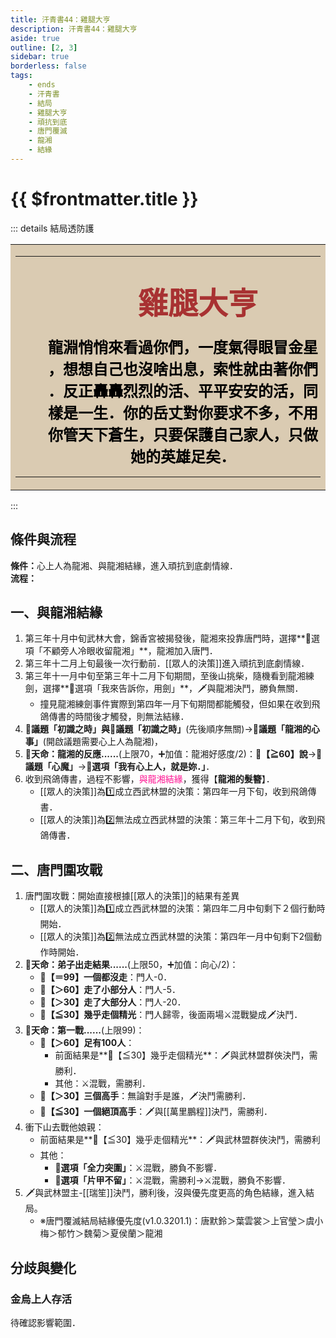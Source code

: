 ```yaml
---
title: 汗青書44：雞腿大亨
description: 汗青書44：雞腿大亨
aside: true
outline: [2, 3]
sidebar: true
borderless: false
tags:
    - ends
    - 汗青書
    - 結局
    - 雞腿大亨
    - 頑抗到底
    - 唐門覆滅
    - 龍湘
    - 結緣
---
```


# {{ $frontmatter.title }}

::: details 結局透防護
<table style="text-align:center;">
    <tr>
        <td WIDTH=565 BGCOLOR="#dacbb2">
            <hr><br>
            <font size="7" color="#a83232"><strong>&emsp;&emsp;雞腿大亨</strong></font>
            <br>
            <br>
            <font size="5" color="000000">
            <strong>
            &emsp;&emsp;龍淵悄悄來看過你們，一度氣得眼冒金星<br>
            &emsp;&emsp;，想想自己也沒啥出息，索性就由著你們<br>
            &emsp;&emsp;．反正轟轟烈烈的活、平平安安的活，同<br>
            &emsp;&emsp;樣是一生．你的岳丈對你要求不多，不用<br>
            &emsp;&emsp;你管天下蒼生，只要保護自己家人，只做<br>
            &emsp;&emsp;她的英雄足矣．<br>
            </strong>
            </font>
            <hr>
        </td>
    </tr>
</table>
::: 

## 條件與流程

<strong>條件：</strong>心上人為<Girl8Icon>龍湘</Girl8Icon>、與<Girl8Icon>龍湘</Girl8Icon>結緣，進入頑抗到底劇情線．<br>
**流程：**<br>

## 一、與龍湘結緣
1. 第三年十月中旬武林大會，錦香宮被揭發後，<Girl8Icon>龍湘</Girl8Icon>來投靠唐門時，選擇**📖選項「不顧旁人冷眼收留龍湘」**，<Girl8Icon>龍湘</Girl8Icon>加入唐門．
2. 第三年十二月上旬最後一次行動前．[[眾人的決策]]進入頑抗到底劇情線．
3. 第三年十一月中旬至第三年十二月下旬期間，至後山挑柴，隨機看到<Girl8Icon>龍湘</Girl8Icon>練劍，選擇**📖選項「我來告訴你，用劍」**，🗡️與<Girl8Icon>龍湘</Girl8Icon>決鬥，勝負無關．
   + 撞見龍湘練劍事件實際到第四年一月下旬期間都能觸發，但如果在收到飛鴿傳書的時間後才觸發，則無法結緣．
5. **📜議題「初識之時」**與**📜議題「初識之時」**(先後順序無關)→**📜議題「龍湘的心事」**(開啟議題需要心上人為<Girl8Icon>龍湘</Girl8Icon>)，
6. **🎲天命：龍湘的反應......**(上限70，➕加值：<Girl8Icon>龍湘</Girl8Icon>好感度/2)：**🧾【≧60】說**→**📜議題「心魔」**→**📖選項「我有心上人，就是妳．」**．
7. 收到飛鴿傳書，過程不影響，<span style='color: #FF1493;'>與<Girl8Icon>龍湘</Girl8Icon>結緣</span>，獲得【**龍湘的髮簪**】．
   + [[眾人的決策]]為1️⃣成立西武林盟的決策：第四年一月下旬，收到飛鴿傳書．
   + [[眾人的決策]]為2️⃣無法成立西武林盟的決策：第三年十二月下旬，收到飛鴿傳書．

## 二、唐門圍攻戰
1. 唐門圍攻戰：開始直接根據[[眾人的決策]]的結果有差異
   + [[眾人的決策]]為1️⃣成立西武林盟的決策：第四年二月中旬剩下２個行動時開始．
   + [[眾人的決策]]為2️⃣無法成立西武林盟的決策：第四年一月中旬剩下2個動作時開始．
2. **🎲天命：弟子出走結果......**(上限50，➕加值：向心/2)：
   + **🧾【＝99】一個都沒走**：門人-0．
   + **🧾【＞60】走了小部分人**：門人-5．
   + **🧾【＞30】走了大部分人**：門人-20．
   + **🧾【≦30】幾乎走個精光**：門人歸零，後面兩場⚔️混戰變成🗡️決鬥．
3. **🎲天命：第一戰......**(上限99)：
   + **🧾【＞60】足有100人**：
     + 前面結果是**🧾【≦30】幾乎走個精光**：🗡️與武林盟群俠決鬥，需勝利．
     + 其他：⚔️混戰，需勝利．
   + **🧾【＞30】三個高手**：無論對手是誰，🗡️決鬥需勝利．
   + **🧾【≦30】一個絕頂高手**：🗡️與[[萬里鵬程]]決鬥，需勝利．
4. 衝下山去戰他娘親：
   + 前面結果是**🧾【≦30】幾乎走個精光**：🗡️與武林盟群俠決鬥，需勝利
   + 其他：
     + **📖選項「全力突圍」**：⚔️混戰，勝負不影響．
     + **📖選項「片甲不留」**：⚔️混戰，需勝利→⚔️混戰，勝負不影響．
5. 🗡️與武林盟主-[[瑞笙]]決鬥，勝利後，沒與優先度更高的角色結緣，進入結局。
   + ※唐門覆滅結局結緣優先度(v1.0.3201.1)：<Girl0Icon>唐默鈴</Girl0Icon>＞<Girl2Icon>葉雲裳</Girl2Icon>＞<Girl4Icon>上官瑩</Girl4Icon>＞<Girl3Icon>虞小梅</Girl3Icon>＞<Girl6Icon>郁竹</Girl6Icon>＞<Girl7Icon>魏菊</Girl7Icon>＞<Girl5Icon>夏侯蘭</Girl5Icon>＞<Girl8Icon>龍湘</Girl8Icon>

## 分歧與變化

### 金烏上人存活
待確認影響範圍．

